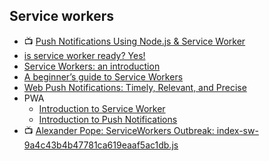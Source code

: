 


## Service workers
- :tv: [Push Notifications Using Node.js & Service Worker](https://www.youtube.com/watch?v=HlYFW2zaYQM)
- [is service worker ready? Yes!](https://jakearchibald.github.io/isserviceworkerready/resources.html)
- [Service Workers: an introduction](https://developers.google.com/web/fundamentals/primers/service-workers/?hl=en)
- [A beginner’s guide to Service Workers](https://medium.com/samsung-internet-dev/a-beginners-guide-to-service-workers-f76abf1960f6)
- [Web Push Notifications: Timely, Relevant, and Precise](https://developers.google.com/web/fundamentals/push-notifications/)
- PWA
  - [Introduction to Service Worker](https://developers.google.com/web/ilt/pwa/introduction-to-service-worker)
  - [Introduction to Push Notifications](https://developers.google.com/web/ilt/pwa/introduction-to-push-notifications)
- :tv: [Alexander Pope: ServiceWorkers Outbreak: index-sw-9a4c43b4b47781ca619eaaf5ac1db.js](https://www.youtube.com/watch?v=CPP9ew4Co0M)
